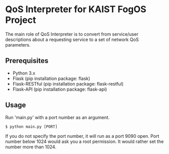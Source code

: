 # QoS Interpreter for KAIST FogOS Project

The main role of QoS Interpreter is to convert from service/user descriptions about a requesting service to a set of network QoS parameters.

## Prerequisites
* Python 3.x
* Flask (pip installation package: flask)
* Flask-RESTful (pip installation package: flask-restful)
* Flask-API (pip installation package: flask-api)

## Usage
Run 'main.py' with a port number as an argument.
```
$ python main.py [PORT]
```
If you do not specify the port number, it will run as a port 9090 open.
Port number below 1024 would ask you a root permission. It would rather set the number more than 1024.
